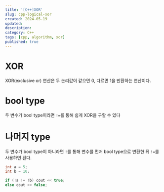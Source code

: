 ```yaml
---
title: '[C++]XOR'
slug: cpp-logical-xor
created: 2024-05-19
updated:
description:
category: C++
tags: [cpp, algorithm, xor]
published: true
---
```


# XOR

XOR(exclusive or) 연산은 두 논리값이 같으면 0, 다르면 1을 반환하는 연산이다.

# bool type

두 변수가 bool type이라면 `!=`를 통해 쉽게 XOR을 구할 수 있다

# 나머지 type

두 변수가 bool type이 아니라면 `!`를 통해 변수를 먼저 bool type으로 변환한 뒤 `!=`를 사용하면 된다.

```cpp
int a = 5;
int b = 10;

if (!a != !b) cout << true;
else cout << false;
```
